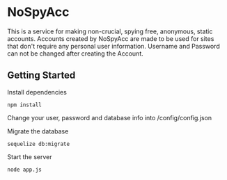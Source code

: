 # NoSpyAcc
This is a service for making non-crucial, spying free, anonymous, static accounts.
Accounts created by NoSpyAcc are made to be used for sites that don't require any personal user information.
Username and Password can not be changed after creating the Account.

## Getting Started

Install dependencies

```npm install```

Change your user, password and database info into /config/config.json

Migrate the database

```sequelize db:migrate```

Start the server

```node app.js```
